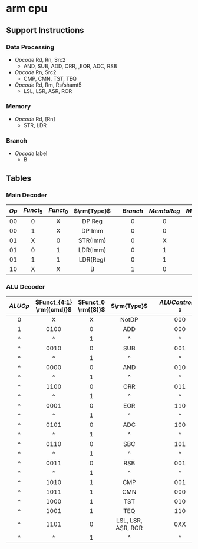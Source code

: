 # arm cpu

## Support Instructions

### Data Processing

* *Opcode* Rd, Rn, Src2
  * AND, SUB, ADD, ORR, ,EOR, ADC, RSB
* *Opcode* Rn, Src2
  * CMP, CMN, TST, TEQ
* *Opcode* Rd, Rm, Rs/shamt5
  * LSL, LSR, ASR, ROR

### Memory

* *Opcode* Rd, [Rn]
  * STR, LDR

### Branch

* *Opcode* label
  * B

## Tables

### Main Decoder

| $Op$  | $Funct_5$ | $Funct_0$ | $\rm{Type}$ |     | $Branch$ | $MemtoReg$ | $MemW$ | $ALUSrc$ | $ImmSrc$ | $RegW$ | $RegSrc$ | $ALUOp$ |
| :---: | :-------: | :-------: | :---------: | --- | :------: | :--------: | :----: | :------: | :------: | :----: | :------: | :-----: |
|  00   |     0     |     X     |   DP Reg    |     |    0     |     0      |   0    |    0     |    XX    |   1    |    00    |    1    |
|  00   |     1     |     X     |   DP Imm    |     |    0     |     0      |   0    |    1     |    00    |   1    |    X0    |    1    |
|  01   |     X     |     0     |  STR(Imm)   |     |    0     |     X      |   1    |    1     |    01    |   0    |    10    |    0    |
|  01   |     0     |     1     |  LDR(Imm)   |     |    0     |     1      |   0    |    1     |    01    |   1    |    X0    |    0    |
|  01   |     1     |     1     |  LDR(Reg)   |     |    0     |     1      |   0    |    0     |    01    |   1    |    00    |    0    |
|  10   |     X     |     X     |      B      |     |    1     |     0      |   0    |    1     |    10    |   0    |    X1    |    0    |

### ALU Decoder

| $ALUOp$ | $Funct_{4:1} \rm{(cmd)}$ | $Funct_0 \rm{(S)}$ |    $\rm{Type}$     |     | $ALUControl_{1:0}$ | $FlagW_{1:0}$ | $NoWrite$ | $Shift$ | $Swap$ |
| :-----: | :----------------------: | :----------------: | :----------------: | --- | :----------------: | :-----------: | :-------: | :-----: | :----: |
|    0    |            X             |         X          |       NotDP        |     |        000         |      00       |     0     |    0    |   0    |
|    1    |           0100           |         0          |        ADD         |     |        000         |      00       |     0     |    0    |   0    |
|    ^    |            ^             |         1          |         ^          |     |         ^          |      11       |     0     |    0    |   0    |
|    ^    |           0010           |         0          |        SUB         |     |        001         |      00       |     0     |    0    |   0    |
|    ^    |            ^             |         1          |         ^          |     |         ^          |      11       |     0     |    0    |   0    |
|    ^    |           0000           |         0          |        AND         |     |        010         |      00       |     0     |    0    |   0    |
|    ^    |            ^             |         1          |         ^          |     |         ^          |      10       |     0     |    0    |   0    |
|    ^    |           1100           |         0          |        ORR         |     |        011         |      00       |     0     |    0    |   0    |
|    ^    |            ^             |         1          |         ^          |     |         ^          |      10       |     0     |    0    |   0    |
|    ^    |           0001           |         0          |        EOR         |     |        110         |      00       |     0     |    0    |   0    |
|    ^    |            ^             |         1          |         ^          |     |         ^          |      10       |     0     |    0    |   0    |
|    ^    |           0101           |         0          |        ADC         |     |        100         |      00       |     0     |    0    |   0    |
|    ^    |            ^             |         1          |         ^          |     |         ^          |      11       |     0     |    0    |   0    |
|    ^    |           0110           |         0          |        SBC         |     |        101         |      00       |     0     |    0    |   0    |
|    ^    |            ^             |         1          |         ^          |     |         ^          |      11       |     0     |    0    |   0    |
|    ^    |           0011           |         0          |        RSB         |     |        001         |      00       |     0     |    0    |   1    |
|    ^    |            ^             |         1          |         ^          |     |         ^          |      11       |     0     |    0    |   1    |
|    ^    |           1010           |         1          |        CMP         |     |        001         |      11       |     1     |    0    |   0    |
|    ^    |           1011           |         1          |        CMN         |     |        000         |      11       |     1     |    0    |   0    |
|    ^    |           1000           |         1          |        TST         |     |        010         |      10       |     1     |    0    |   0    |
|    ^    |           1001           |         1          |        TEQ         |     |        110         |      10       |     1     |    0    |   0    |
|    ^    |           1101           |         0          | LSL, LSR, ASR, ROR |     |        0XX         |      00       |     0     |    1    |   0    |
|    ^    |            ^             |         1          |         ^          |     |         ^          |      10       |     0     |    1    |   0    |
